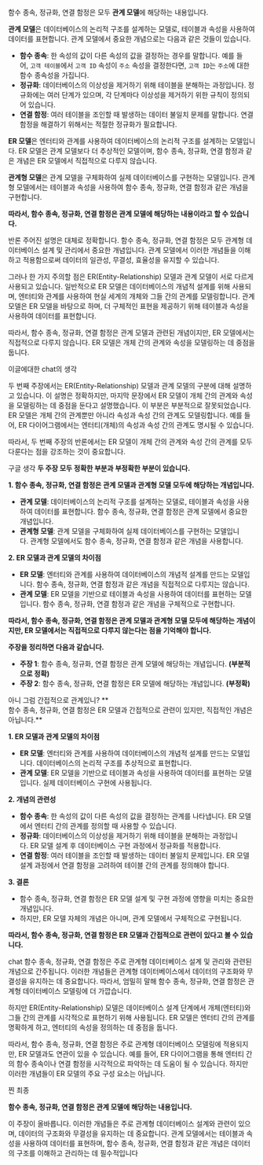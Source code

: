 함수 종속, 정규화, 연결 함정은 모두 **관계 모델**에 해당하는 내용입니다.

**관계 모델**은 데이터베이스의 논리적 구조를 설계하는 모델로, 테이블과 속성을 사용하여 데이터를 표현합니다. 관계 모델에서 중요한 개념으로는 다음과 같은 것들이 있습니다.

- **함수 종속**: 한 속성의 값이 다른 속성의 값을 결정하는 경우를 말합니다. 예를 들어, `고객 테이블`에서 `고객 ID` 속성이 `주소` 속성을 결정한다면, `고객 ID`는 `주소`에 대한 함수 종속성을 가집니다.
- **정규화**: 데이터베이스의 이상성을 제거하기 위해 테이블을 분해하는 과정입니다. 정규화에는 여러 단계가 있으며, 각 단계마다 이상성을 제거하기 위한 규칙이 정의되어 있습니다.
- **연결 함정**: 여러 테이블을 조인할 때 발생하는 데이터 불일치 문제를 말합니다. 연결 함정을 해결하기 위해서는 적절한 정규화가 필요합니다.

**ER 모델**은 엔터티와 관계를 사용하여 데이터베이스의 논리적 구조를 설계하는 모델입니다. ER 모델은 관계 모델보다 더 추상적인 모델이며, 함수 종속, 정규화, 연결 함정과 같은 개념은 ER 모델에서 직접적으로 다루지 않습니다.

**관계형 모델**은 관계 모델을 구체화하여 실제 데이터베이스를 구현하는 모델입니다. 관계형 모델에서는 테이블과 속성을 사용하여 함수 종속, 정규화, 연결 함정과 같은 개념을 구현합니다.

**따라서, 함수 종속, 정규화, 연결 함정은 관계 모델에 해당하는 내용이라고 할 수 있습니다.**

반론
주어진 설명은 대체로 정확합니다. 함수 종속, 정규화, 연결 함정은 모두 관계형 데이터베이스 설계 및 관리에서 중요한 개념입니다. 관계 모델에서 이러한 개념들을 이해하고 적용함으로써 데이터의 일관성, 무결성, 효율성을 유지할 수 있습니다.

그러나 한 가지 주의할 점은 ER(Entity-Relationship) 모델과 관계 모델이 서로 다르게 사용되고 있습니다. 일반적으로 ER 모델은 데이터베이스의 개념적 설계를 위해 사용되며, 엔터티와 관계를 사용하여 현실 세계의 개체와 그들 간의 관계를 모델링합니다. 관계 모델은 ER 모델을 바탕으로 하며, 더 구체적인 표현을 제공하기 위해 테이블과 속성을 사용하여 데이터를 표현합니다.

따라서, 함수 종속, 정규화, 연결 함정은 관계 모델과 관련된 개념이지만, ER 모델에서는 직접적으로 다루지 않습니다. ER 모델은 개체 간의 관계와 속성을 모델링하는 데 중점을 둡니다.

이글에대한 chat의 생각

두 번째 주장에서는 ER(Entity-Relationship) 모델과 관계 모델의 구분에 대해 설명하고 있습니다. 이 설명은 정확하지만, 마지막 문장에서 ER 모델이 개체 간의 관계와 속성을 모델링하는 데 중점을 둔다고 설명했습니다. 이 부분은 부분적으로 잘못되었습니다. ER 모델은 개체 간의 관계뿐만 아니라 속성과 속성 간의 관계도 모델링합니다. 예를 들어, ER 다이어그램에서는 엔터티(개체)의 속성과 속성 간의 관계도 명시될 수 있습니다.

따라서, 두 번째 주장의 반론에서는 ER 모델이 개체 간의 관계와 속성 간의 관계를 모두 다룬다는 점을 강조하는 것이 중요합니다.

구글 생각
**두 주장 모두 정확한 부분과 부정확한 부분이 있습니다.**

**1. 함수 종속, 정규화, 연결 함정은 관계 모델과 관계형 모델 모두에 해당하는 개념입니다.**

- **관계 모델**: 데이터베이스의 논리적 구조를 설계하는 모델로, 테이블과 속성을 사용하여 데이터를 표현합니다. 함수 종속, 정규화, 연결 함정은 관계 모델에서 중요한 개념입니다.
- **관계형 모델**: 관계 모델을 구체화하여 실제 데이터베이스를 구현하는 모델입니다. 관계형 모델에서도 함수 종속, 정규화, 연결 함정과 같은 개념을 사용합니다.

**2. ER 모델과 관계 모델의 차이점**

- **ER 모델**: 엔터티와 관계를 사용하여 데이터베이스의 개념적 설계를 만드는 모델입니다. 함수 종속, 정규화, 연결 함정과 같은 개념을 직접적으로 다루지는 않습니다.
- **관계 모델**: ER 모델을 기반으로 테이블과 속성을 사용하여 데이터를 표현하는 모델입니다. 함수 종속, 정규화, 연결 함정과 같은 개념을 구체적으로 구현합니다.

**따라서, 함수 종속, 정규화, 연결 함정은 관계 모델과 관계형 모델 모두에 해당하는 개념이지만, ER 모델에서는 직접적으로 다루지 않는다는 점을 기억해야 합니다.**

**주장을 정리하면 다음과 같습니다.**

- **주장 1**: 함수 종속, 정규화, 연결 함정은 관계 모델에 해당하는 개념입니다. **(부분적으로 정확)**
- **주장 2**: 함수 종속, 정규화, 연결 함정은 ER 모델에 해당하는 개념입니다. **(부정확)**


아니 그럼 간접적으로 관계있니?
**  
함수 종속, 정규화, 연결 함정은 ER 모델과 간접적으로 관련이 있지만, 직접적인 개념은 아닙니다.**

**1. ER 모델과 관계 모델의 차이점**

- **ER 모델**: 엔터티와 관계를 사용하여 데이터베이스의 개념적 설계를 만드는 모델입니다. 데이터베이스의 논리적 구조를 추상적으로 표현합니다.
- **관계 모델**: ER 모델을 기반으로 테이블과 속성을 사용하여 데이터를 표현하는 모델입니다. 실제 데이터베이스 구현에 사용됩니다.

**2. 개념의 관련성**

- **함수 종속**: 한 속성의 값이 다른 속성의 값을 결정하는 관계를 나타냅니다. ER 모델에서 엔터티 간의 관계를 정의할 때 사용할 수 있습니다.
- **정규화**: 데이터베이스의 이상성을 제거하기 위해 테이블을 분해하는 과정입니다. ER 모델 설계 후 데이터베이스 구현 과정에서 정규화를 적용합니다.
- **연결 함정**: 여러 테이블을 조인할 때 발생하는 데이터 불일치 문제입니다. ER 모델 설계 과정에서 연결 함정을 고려하여 테이블 간의 관계를 정의해야 합니다.

**3. 결론**

- 함수 종속, 정규화, 연결 함정은 ER 모델 설계 및 구현 과정에 영향을 미치는 중요한 개념입니다.
- 하지만, ER 모델 자체의 개념은 아니며, 관계 모델에서 구체적으로 구현됩니다.

**따라서, 함수 종속, 정규화, 연결 함정은 ER 모델과 간접적으로 관련이 있다고 볼 수 있습니다.**

chat
함수 종속, 정규화, 연결 함정은 주로 관계형 데이터베이스 설계 및 관리와 관련된 개념으로 간주됩니다. 이러한 개념들은 관계형 데이터베이스에서 데이터의 구조화와 무결성을 유지하는 데 중요합니다. 따라서, 엄밀히 말해 함수 종속, 정규화, 연결 함정은 관계형 데이터베이스 모델링에 더 가깝습니다.

하지만 ER(Entity-Relationship) 모델은 데이터베이스 설계 단계에서 개체(엔터티)와 그들 간의 관계를 시각적으로 표현하기 위해 사용됩니다. ER 모델은 엔터티 간의 관계를 명확하게 하고, 엔터티의 속성을 정의하는 데 중점을 둡니다.

따라서, 함수 종속, 정규화, 연결 함정은 주로 관계형 데이터베이스 모델링에 적용되지만, ER 모델과도 연관이 있을 수 있습니다. 예를 들어, ER 다이어그램을 통해 엔터티 간의 함수 종속이나 연결 함정을 시각적으로 파악하는 데 도움이 될 수 있습니다. 하지만 이러한 개념들이 ER 모델의 주요 구성 요소는 아닙니다.



찐 최종

**함수 종속, 정규화, 연결 함정은 관계 모델에 해당하는 내용입니다.**

이 주장이 올바릅니다. 이러한 개념들은 주로 관계형 데이터베이스 설계와 관련이 있으며, 데이터의 구조화와 무결성을 유지하는 데 중요합니다. 관계 모델에서는 테이블과 속성을 사용하여 데이터를 표현하며, 함수 종속, 정규화, 연결 함정과 같은 개념은 데이터의 구조를 이해하고 관리하는 데 필수적입니다